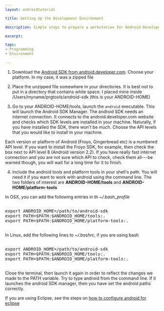 ```yaml
---
layout: androidtutorial

title: Setting Up the Development Environment

description: Simple steps to prepare a workstation for Android Development

excerpt:

tags:
- Programming
- Environment 

---
```




1. Download the [Android SDK from android.developer.com]( http://developer.android.com/sdk/index.html ). Choose your platform. In my case, it was a zipped file

2. Place the unzipped file somewhere in your directories. It is best not to put in a directory that contains white space. I placed mine inside /Users/myname/prgtools/android-sdk (this is your ANDROID-HOME)

3. Go to your ANDROID-HOME/tools, launch the  <code class="codeblock">android</code> executable. This will launch the Android SDK Manager. The android SDK needs an internet connection. It connects to the android.developer.com website and checks which SDK levels are installed in your machine. Naturally, if you have installed the SDK, there won't be much. Choose the API levels that you would like to install in your machine.

Each version or platform of Android (Froyo, Gingerbread etc) is a numbered API level. If you want to install the Froyo SDK, for example, then check the box next to API level 8 (Android version 2.2). If you have really fast internet connection and you are not sure which API to check, check them all---be warned though, you will wait for a long time for it to finish.

4. Include the android tools and platform tools in your shell's path. You will need it if you want to work with android using the command line. The two folders of interest are **ANDROID-HOME/tools** and **ANDROID-HOME/platform-tools**

In OSX, you can add the following entries in th *~/.bash_profile*

<pre class='codeblock'>

export ANDROID_HOME=/path/to/android-sdk
export PATH=$PATH:$ANDROID_HOME/tools:.
export PATH=$PATH:$ANDROID_HOME/platform-tools:.
  
</pre>


In Linux, add the following lines to *~/.bashrc*, if you are using bash

<pre class='codeblock'>

export ANDROID_HOME=/path/to/android-sdk
export PATH=$PATH:$ANDROID_HOME/tools:.
export PATH=$PATH:$ANDROID_HOME/platform-tools:.

</pre>



Close the terminal, then launch it again in order to reflect the changes we made to the PATH variable. Try to type <span  class="boxed">android</span> from the command line. If it launches the android SDK manager, then you have set the android paths correctly.

If you are using Eclipse, see the steps on [how to configure android for eclipse](/android-install-eclipse-plugin/)


